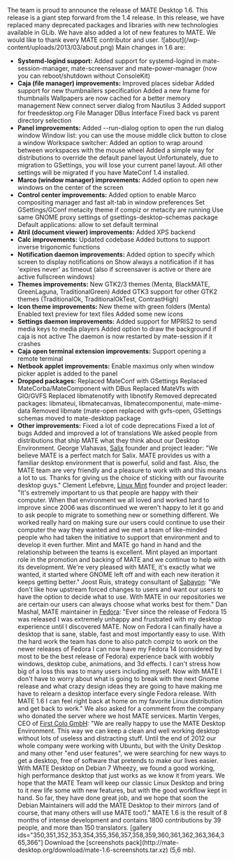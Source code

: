 <!--
.. link:
.. description:
.. tags: Releases
.. date: 2013-04-02 19:23:50
.. title: MATE 1.6 released
.. slug: 20130402mate-1-6-released
-->

The team is proud to announce the release of MATE Desktop 1.6. This release is
a giant step forward from the 1.4 release. In this release, we have replaced
many deprecated packages and libraries with new technologies available in
GLib. We have also added a lot of new features to MATE. We would like to thank
every MATE contributor and user. ![about](/wp-
content/uploads/2013/03/about.png) Main changes in 1.6 are:

  * **Systemd-logind support:** Added support for systemd-logind in mate-session-manager, mate-screensaver and mate-power-manager (now you can reboot/shutdown without ConsoleKit) 
  * **Caja (file manager) improvements:** Improved places sidebar Added support for new thumbnailers specification Added a new frame for thumbnails Wallpapers are now cached for a better memory management New connect server dialog from Nautilus 3 Added support for freedesktop.org File Manager DBus Interface Fixed back vs parent directory selection 
  * **Panel improvements:** Added --run-dialog option to open the run dialog window Window list: you can use the mouse middle click button to close a window Workspace switcher: Added an option to wrap around between workspaces with the mouse wheel Added a simple way for distributions to override the default panel layout Unfortunately, due to migration to GSettings, you will lose your current panel layout. All other settings will be migrated if you have MateConf 1.4 installed. 
  * **Marco (window manager) improvements:** Added option to open new windows on the center of the screen 
  * **Control center improvements:** Added option to enable Marco compositing manager and fast alt-tab in window preferences Set GSettings/GConf metacity theme if compiz or metacity are running Use same GNOME proxy settings of gsettings-desktop-schemas package Default applications: allow to set default terminal 
  * **Atril (document viewer) improvements:** Added XPS backend 
  * **Calc improvements:** Updated codebase Added buttons to support inverse trigonomic functions 
  * **Notification daemon improvements:** Added option to specify which screen to display notifications on Show always a notification if it has 'expires never' as timeout (also if screensaver is active or there are active fullscreen windows) 
  * **Themes improvements:** New GTK2/3 themes (Menta, BlackMATE, GreenLaguna, TraditionalGreen) Added GTK3 support for other GTK2 themes (TraditionalOk, TraditionalOkTest, ContrastHigh) 
  * **Icon theme improvements:** New theme with green folders (Menta) Enabled text preview for text files Added some new icons 
  * **Settings daemon improvements:** Added support for MPRIS2 to send media keys to media players Added option to draw the background if caja is not active The daemon is now restarted by mate-session if it crashes 
  * **Caja open terminal extension improvements:** Support opening a remote terminal 
  * **Netbook applet improvements:** Enable maximus only when window picker applet is added to the panel 
  * **Dropped packages:** Replaced MateConf with GSettings Replaced MateCorba/MateComponent with DBus Replaced MateVfs with GIO/GVFS Replaced libmatenotify with libnotify Removed deprecated packages: libmateui, libmatecanvas, libmatecomponentui, mate-mime-data Removed libmate (mate-open replaced with gvfs-open, GSettings schemas moved to mate-desktop package 
  * **Other improvements:** Fixed a lot of code deprecations Fixed a lot of bugs Added and improved a lot of translations 
We asked people from distributions that ship MATE what they think about our
Desktop Environment. George Vlahavas, [Salix](http://www.salixos.org/) founder
and project leader: "We believe MATE is a perfect match for Salix. MATE
provides us with a familiar desktop environment that is powerful, solid and
fast. Also, the MATE team are very friendly and a pleasure to work with and
this means a lot to us. Thanks for giving us the choice of sticking with our
favourite desktop guys." Clement Lefebvre, [Linux
Mint](http://www.linuxmint.com/) founder and project leader: "It's extremely
important to us that people are happy with their computer. When that
environment we all loved and worked hard to improve since 2006 was
discontinued we weren't happy to let it go and to ask people to migrate to
something new or something different. We worked really hard on making sure our
users could continue to use their computer the way they wanted and we met a
team of like-minded people who had taken the initiative to support that
environment and to develop it even further. Mint and MATE go hand in hand and
the relationship between the teams is excellent. Mint played an important role
in the promotion and backing of MATE and we continue to help with its
development. We're very pleased with MATE, it's exactly what we wanted, it
started where GNOME left off and with each new iteration it keeps getting
better." Joost Ruis, strategy consultant of
[Sabayon](http://www.sabayon.org/): "We don't like how upstream forced changes
to users and want our users to have the option to decide what to use. With
MATE in our repositories we are certain our users can always choose what works
best for them." Dan Mashal, MATE maintainer in
[Fedora](https://fedoraproject.org/): "Ever since the release of Fedora 15 was
released I was extremely unhappy and frustrated with my desktop experience
until I discovered MATE. Now on Fedora I can finally have a desktop that is
sane, stable, fast and most importantly easy to use. With the hard work the
team has done to also patch compiz to work on the newer releases of Fedora I
can now have my Fedora 14 (considered by most to be the best release of
Fedora) experience back with wobbly windows, desktop cube, animations, and 3d
effects. I can't stress how big of a loss this was to many users including
myself. Now with MATE I don't have to worry about what is going to break with
the next Gnome release and what crazy design ideas they are going to have
making me have to relearn a desktop interface every single Fedora release.
With MATE 1.6 I can feel right back at home on my favorite Linux distribution
and get back to work." We also asked for a comment from the company who
donated the server where we host MATE services. Martin Verges, CEO of [First
Colo GmbH](http://www.first-colo.net/EN/index.php): "We are really happy to
use the MATE Desktop Environment. This way we can keep a clean and well
working desktop without lots of useless and distracting stuff. Until the end
of 2012 our whole company were working with Ubuntu, but with the Unity Desktop
and many other "end user features", we were searching for new ways to get a
desktop, free of software that pretends to make our lives easier. With MATE
Desktop on Debian 7 Wheezy, we found a good working, high performance desktop
that just works as we know it from years. We hope that the MATE Team will keep
our classic Linux Desktop and bring to it new life some with new features, but
with the good workflow kept in hand. So far, they have done great job, and we
hope that soon the Debian Maintainers will add the MATE Desktop to their
mirrors (and of course, that many others will use MATE too!)." MATE 1.6 is the
result of 8 months of intense development and contains 1800 contributions by
39 people, and more than 150 translators.  [gallery
ids="350,351,352,353,354,355,356,357,358,359,360,361,362,363,364,365,366"]
Download the [screenshots pack](http://mate-
desktop.org/download/mate-1.6-screenshots.tar.xz) (5,6 mb).

